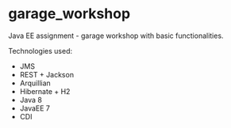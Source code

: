 # garage_workshop
Java EE assignment - garage workshop with basic functionalities.

Technologies used:
* JMS
* REST + Jackson
* Arquillian
* Hibernate + H2
* Java 8
* JavaEE 7
* CDI
